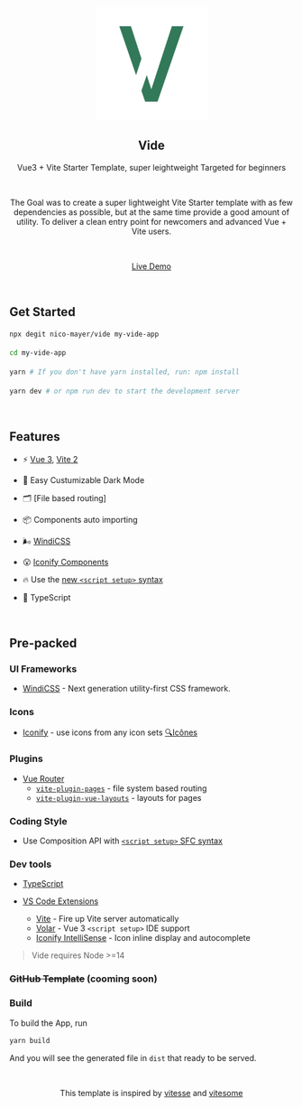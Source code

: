 <div align="center">
   <a href="https://github.com/nico-mayer/vide">
    <img src="src/assets/logo.png" alt="Logo" width="200">
  </a>
  <h2><b>Vide</b></h2>
</div>

<p align='center'>
Vue3 + Vite Starter Template, super leightweight Targeted for beginners
</p>

<br>

<p align='center'>
The Goal was to create a super lightweight Vite Starter template with as few dependencies as possible, but at the same time provide a good amount of utility.
To deliver a clean entry point for newcomers and advanced Vue + Vite users.
</p>

<br>

<p align='center'>
<a href="https://enchanting-semifreddo-05116e.netlify.app/" target="_blank">Live Demo</a>
</p>

<br>

## Get Started

```bash
npx degit nico-mayer/vide my-vide-app

cd my-vide-app

yarn # If you don't have yarn installed, run: npm install

yarn dev # or npm run dev to start the development server
```

<br>

## Features

- ⚡️ [Vue 3](https://github.com/vuejs/vue-next), [Vite 2](https://github.com/vitejs/vite)

- 🌙 Easy Custumizable Dark Mode

- 🗂 [File based routing]

- 📦 Components auto importing

- 🌬️ [WindiCSS](https://github.com/windicss/windicss)

- 😮 [Iconify Components](https://github.com/iconify)

- 🔥 Use the [new `<script setup>` syntax](https://github.com/vuejs/rfcs/pull/227)

- 💪 TypeScript

<br>

## Pre-packed

### UI Frameworks

- [WindiCSS](https://github.com/windicss/windicss) - Next generation utility-first CSS framework.

### Icons

- [Iconify](https://iconify.design) - use icons from any icon sets [🔍Icônes](https://icones.netlify.app/)

### Plugins

- [Vue Router](https://github.com/vuejs/vue-router)
  - [`vite-plugin-pages`](https://github.com/hannoeru/vite-plugin-pages) - file system based routing
  - [`vite-plugin-vue-layouts`](https://github.com/JohnCampionJr/vite-plugin-vue-layouts) - layouts for pages

### Coding Style

- Use Composition API with [`<script setup>` SFC syntax](https://github.com/vuejs/rfcs/pull/227)

### Dev tools

- [TypeScript](https://www.typescriptlang.org/)

- [VS Code Extensions](./.vscode/extensions.json)
  - [Vite](https://marketplace.visualstudio.com/items?itemName=antfu.vite) - Fire up Vite server automatically
  - [Volar](https://marketplace.visualstudio.com/items?itemName=johnsoncodehk.volar) - Vue 3 `<script setup>` IDE support
  - [Iconify IntelliSense](https://marketplace.visualstudio.com/items?itemName=antfu.iconify) - Icon inline display and autocomplete

> Vide requires Node >=14

### <del>GitHub Template</del> (cooming soon)

### Build

To build the App, run

```bash
yarn build
```

And you will see the generated file in `dist` that ready to be served.

<br>

<p align="center">This template is inspired by <a href="https://github.com/antfu/vitesse">vitesse</a> and <a href="https://github.com/alvarosabu/vitesome">vitesome</a></p>
